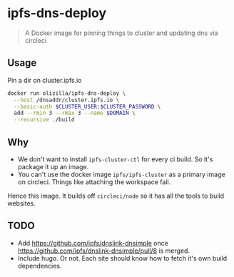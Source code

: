 # ipfs-dns-deploy

> A Docker image for pinning things to cluster and updating dns via circleci

## Usage

Pin a dir on cluster.ipfs.io

```bash
docker run olizilla/ipfs-dns-deploy \
  --host /dnsaddr/cluster.ipfs.io \
  --basic-auth $CLUSTER_USER:$CLUSTER_PASSWORD \
  add --rmin 3 --rmax 3 --name $DOMAIN \
  --recursive ./build
```

## Why

- We don't want to install `ipfs-cluster-ctl` for every ci build. So it's package it up an image.
- You can't use the docker image `ipfs/ipfs-cluster` as a primary image on circleci. Things like attaching the workspace fail.

Hence this image. It builds off `circleci/node` so it has all the tools to build websites.

## TODO

- Add https://github.com/ipfs/dnslink-dnsimple once https://github.com/ipfs/dnslink-dnsimple/pull/8 is merged.
- Include hugo. Or not. Each site should know how to fetch it's own build dependencies.

